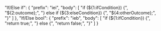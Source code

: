 "If/Else if": {
    "prefix": "iei",
    "body": [
      "if (${1:ifCondition}) {",
      "${2:outcome};",
      "} else if (${3:elseCondition}) {",
        "${4:otherOutcome};",
    "}"
    ]
},
"If/Else bool": {
    "prefix": "ieb",
    "body": [
      "if (${1:ifCondition}) {",
      "return true;",
      "} else {",
        "return false;",
    "}"
    ]
}